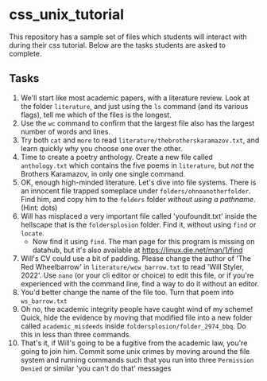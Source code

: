 # css_unix_tutorial
 
This repository has a sample set of files which students will interact with during their css tutorial.  Below are the tasks students are asked to complete.

## Tasks

1. We'll start like most academic papers, with a literature review. Look at the folder `literature`, and just using the `ls` command (and its various flags), tell me which of the files is the longest.
1. Use the `wc` command to confirm that the largest file also has the largest number of words and lines.
1. Try both `cat` and `more` to read `literature/thebrotherskaramazov.txt`, and learn quickly why you choose one over the other.
1. Time to create a poetry anthology. Create a new file called `anthology.txt` which contains the five poems in `literature`, but *not* the Brothers Karamazov, in only one single command.
1. OK, enough high-minded literature.  Let's dive into file systems. There is an innocent file trapped someplace under `folders/ohnoanotherfolder`.  Find him, and copy him to the `folders` folder *without using a pathname*.  (Hint: dots)
1. Will has misplaced a very important file called 'youfoundit.txt' inside the hellscape that is the `foldersplosion` folder.  Find it, without using `find` or `locate`.
    - Now find it using `find`.  The man page for this program is missing on datahub, but it's also available at <https://linux.die.net/man/1/find>
1. Will's CV could use a bit of padding.  Please change the author of 'The Red Wheelbarrow' in `literature/wcw_barrow.txt` to read 'Will Styler, 2022'.  Use `nano` (or your cli editor or choice) to edit this file, or if you're experienced with the command line, find a way to do it without an editor.
1. You'd better change the name of the file too.  Turn that poem into `ws_barrow.txt`
1. Oh no, the academic integrity people have caught wind of my scheme!  Quick, hide the evidence by moving that modified file into a new folder called `academic_misdeeds` inside `foldersplosion/folder_2974_bbq`.  Do this in less than three commands.
1. That's it, if Will's going to be a fugitive from the academic law, you're going to join him.  Commit some unix crimes by moving around the file system and running commands such that you run into three `Permission Denied` or similar 'you can't do that' messages
